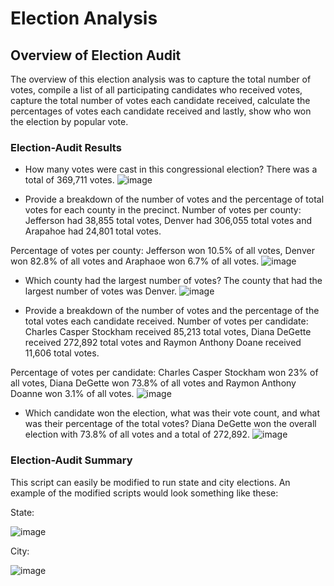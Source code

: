 # Election Analysis


## Overview of Election Audit
The overview of this election analysis was to capture the total number of votes, compile a list of all participating candidates who received votes, capture the total number of votes each candidate received, calculate the percentages of votes each candidate received and lastly, show who won the election by popular vote.

### Election-Audit Results
- How many votes were cast in this congressional election?
There was a total of 369,711 votes. 
![image](https://user-images.githubusercontent.com/111472879/190313762-2a9e8d8e-e11a-42d1-b2d3-d37f7dcabc5d.png)

- Provide a breakdown of the number of votes and the percentage of total votes for each county in the precinct.
Number of votes per county:
Jefferson had 38,855 total votes, Denver had 306,055 total votes and Arapahoe had 24,801 total votes.

Percentage of votes per county:
Jefferson won 10.5% of all votes, Denver won 82.8% of all votes and Araphaoe won 6.7% of all votes. 
![image](https://user-images.githubusercontent.com/111472879/190314909-cb48488f-5043-4b41-8c48-4ec5d75ff97a.png)

- Which county had the largest number of votes?
The county that had the largest number of votes was Denver.
![image](https://user-images.githubusercontent.com/111472879/190315172-d3c5cf20-b6d7-4711-b58b-7eaba49e02c0.png)

- Provide a breakdown of the number of votes and the percentage of the total votes each candidate received.
Number of votes per candidate:
Charles Casper Stockham received 85,213 total votes, Diana DeGette received 272,892 total votes and Raymon Anthony Doane received 11,606 total votes.

Percentage of votes per candidate:
Charles Casper Stockham won 23% of all votes, Diana DeGette won 73.8% of all votes and Raymon Anthony Doanne won 3.1% of all votes.
![image](https://user-images.githubusercontent.com/111472879/190315754-492b3f0b-5386-423e-aabc-c838bdf2454f.png)

- Which candidate won the election, what was their vote count, and what was their percentage of the total votes?
Diana DeGette won the overall election with 73.8% of all votes and a total of 272,892.
![image](https://user-images.githubusercontent.com/111472879/190316101-97dd403f-5aab-4898-baed-479abead40fb.png)

### Election-Audit Summary
This script can easily be modified to run state and city elections. An example of the modified scripts would look something like these:

State:

![image](https://user-images.githubusercontent.com/111472879/190318665-8fc1361a-d53f-424c-98d4-f8f335154cee.png)

City:

![image](https://user-images.githubusercontent.com/111472879/190436980-735af5eb-2725-49f1-a0ee-8804f7572421.png)
